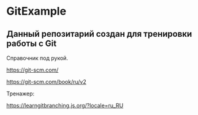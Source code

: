 # GitExample

## Данный репозитарий создан для тренировки работы с Git
Справочник под рукой. 

https://git-scm.com/ 

https://git-scm.com/book/ru/v2 

Тренажер:

https://learngitbranching.js.org/?locale=ru_RU








